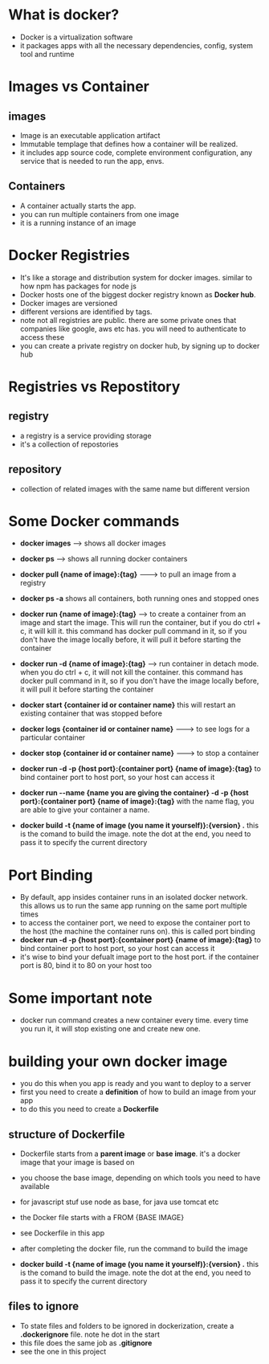 # What is docker?
- Docker is a virtualization software
- it packages apps with all the necessary dependencies, config, system tool and runtime


# Images vs Container
## images
- Image is an executable application artifact 
- Immutable templage that defines how a container will be realized.
- it includes app source code, complete environment configuration, any service that is needed to run the app, envs. 

## Containers

- A container actually starts the app.
- you can run multiple containers from one image 
- it is a running instance of an image

# Docker Registries
-  It's like a storage and distribution system for docker images. similar to how npm has packages for node js
- Docker hosts one of the biggest docker registry known as **Docker hub**.
- Docker images are versioned
- different versions are identified by tags. 
- note not all registries are public. there are some private ones that companies like google, aws etc has. you will need to authenticate to access these
- you can create a private registry on docker hub, by signing up to docker hub

# Registries vs Repostitory
## registry
 - a registry is a service providing storage
 - it's a collection of repostories

## repository
- collection of related images with the same name but different version 


# Some Docker commands
- **docker images** --> shows all docker images 

- **docker ps** --> shows all running docker containers

- **docker pull {name of image}:{tag}**  ---> to pull an image from a registry

- **docker ps -a** shows all containers, both running ones and stopped ones

- **docker run {name of image}:{tag}**  --> to create a container from an image and start the image. This will run the container, but if you do ctrl + c, it will kill it. this command has docker pull command in it, so if you don't have the image locally before, it will pull it before starting the container

- **docker run -d {name of image}:{tag}**  --> run container in detach mode. when you do ctrl + c, it will not kill the container. this command has docker pull command in it, so if you don't have the image locally before, it will pull it before starting the container

- **docker start {container id or container name}** this will restart an existing container that was stopped before

- **docker logs {container id or container name}** ---> to see logs for a particular container

- **docker stop {container id or container name}** ---> to stop a container

- **docker run -d -p {host port}:{container port} {name of image}:{tag}** to bind container port to  host port, so your host can access it

- **docker run --name {name you are giving the container} -d -p {host port}:{container port} {name of image}:{tag}** with the name flag, you are able to give your container a name.

- **docker build -t {name of image (you name it yourself)}:{version} .** this is the comand to build the image. note the dot at the end, you need to pass it to specify the current directory

# Port Binding
- By default, app insides container runs in an isolated docker network. this allows us to run the same app running on the same port multiple times
- to access the container port, we need to expose the container port to the host (the machine the container runs on). this is called port binding
- **docker run -d -p {host port}:{container port} {name of image}:{tag}** to bind container port to  host port, so your host can access it
- it's wise to bind your defualt image port to the host port. if the container port is 80, bind it to 80 on your host too

# Some important note
- docker run command creates a new container every time. every time you run it, it will stop existing one and create new one. 

# building your own docker image
- you do this when you app is ready and you want to deploy to a server
- first you need to create a **definition** of how to build an image from your app
- to do this you need to create a **Dockerfile**

## structure of Dockerfile
- Dockerfile starts from a **parent image** or **base image**. it's a docker image that your image is based on

- you choose the base image, depending on which tools you need to have available
- for javascript stuf use node as base, for java use tomcat etc
- the Docker file starts with a FROM {BASE IMAGE}
- see Dockerfile in this app
- after completing the docker file, run the command to build the image
- **docker build -t {name of image (you name it yourself)}:{version} .** this is the comand to build the image. note the dot at the end, you need to pass it to specify the current directory

## files to ignore
- To state files and folders to be ignored in dockerization, create a **.dockerignore** file. note he dot in the start
- this file does the same job as **.gitignore**
- see the one in this project